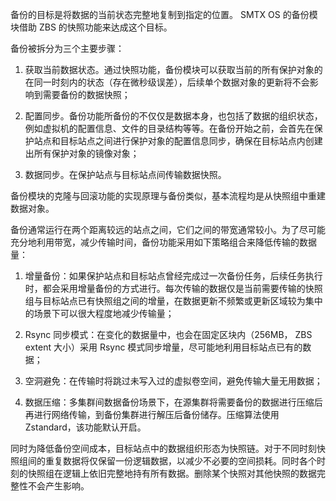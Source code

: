 <?xml version="1.0" encoding="UTF-8"?><?workdir /C:\Users\Admin\AppData\Local\Temp\temp20190704203527025?><?workdir-uri file:/C:/Users/Admin/AppData/Local/Temp/temp20190704203527025/?><?path2project ..\..\..\?><?path2project-uri ../../../?><?path2rootmap-uri ../../../?><topic xmlns:ditaarch="http://dita.oasis-open.org/architecture/2005/" xmlns:dita-ot="http://dita-ot.sourceforge.net/ns/201007/dita-ot" class="- topic/topic " ditaarch:DITAArchVersion="1.2" domains="(topic hi-d) (topic ut-d) (topic indexing-d) (topic hazard-d) (topic abbrev-d) (topic pr-d) (topic sw-d) (topic ui-d)" id="工作原理" xtrf="file:/d:/safehaven/content/concepts/backup-service-white-paper/工作原理.md" xtrc="topic:1;182:3"><title class="- topic/title " xtrf="file:/d:/safehaven/content/concepts/backup-service-white-paper/工作原理.md" xtrc="title:1;182:3">工作原理</title><body class="- topic/body " xtrf="file:/d:/safehaven/content/concepts/backup-service-white-paper/工作原理.md" xtrc="body:1;182:3"/><topic class="- topic/topic " ditaarch:DITAArchVersion="1.2" domains="(topic hi-d) (topic ut-d) (topic indexing-d) (topic hazard-d) (topic abbrev-d) (topic pr-d) (topic sw-d) (topic ui-d)" id="基本原理" xtrf="file:/d:/safehaven/content/concepts/backup-service-white-paper/工作原理.md" xtrc="topic:2;182:3"><title class="- topic/title " xtrf="file:/d:/safehaven/content/concepts/backup-service-white-paper/工作原理.md" xtrc="title:2;182:3">基本原理</title><body class="- topic/body " xtrf="file:/d:/safehaven/content/concepts/backup-service-white-paper/工作原理.md" xtrc="body:2;182:3"><p class="- topic/p " xtrf="file:/d:/safehaven/content/concepts/backup-service-white-paper/工作原理.md" xtrc="p:1;182:3">备份的目标是将数据的当前状态完整地复制到指定的位置。 SMTX OS 的备份模块借助 ZBS 的快照功能来达成这个目标。</p><p class="- topic/p " xtrf="file:/d:/safehaven/content/concepts/backup-service-white-paper/工作原理.md" xtrc="p:2;182:3">备份被拆分为三个主要步骤：</p><ol class="- topic/ol " xtrf="file:/d:/safehaven/content/concepts/backup-service-white-paper/工作原理.md" xtrc="ol:1;182:3"><li class="- topic/li " xtrf="file:/d:/safehaven/content/concepts/backup-service-white-paper/工作原理.md" xtrc="li:1;182:3"><p class="- topic/p " xtrf="file:/d:/safehaven/content/concepts/backup-service-white-paper/工作原理.md" xtrc="p:3;182:3">获取当前数据状态。通过快照功能，备份模块可以获取当前的所有保护对象的在同一时刻内的状态（存在微秒级误差），后续单个数据对象的更新将不会影响到需要备份的数据快照；</p></li><li class="- topic/li " xtrf="file:/d:/safehaven/content/concepts/backup-service-white-paper/工作原理.md" xtrc="li:2;182:3"><p class="- topic/p " xtrf="file:/d:/safehaven/content/concepts/backup-service-white-paper/工作原理.md" xtrc="p:4;182:3">配置同步。备份功能所备份的不仅仅是数据本身，也包括了数据的组织状态，例如虚拟机的配置信息、文件的目录结构等等。在备份开始之前，会首先在保护站点和目标站点之间进行保护对象的配置信息同步，确保在目标站点内创建出所有保护对象的镜像对象；</p></li><li class="- topic/li " xtrf="file:/d:/safehaven/content/concepts/backup-service-white-paper/工作原理.md" xtrc="li:3;182:3"><p class="- topic/p " xtrf="file:/d:/safehaven/content/concepts/backup-service-white-paper/工作原理.md" xtrc="p:5;182:3">数据同步。在保护站点与目标站点间传输数据快照。</p></li></ol><p class="- topic/p " xtrf="file:/d:/safehaven/content/concepts/backup-service-white-paper/工作原理.md" xtrc="p:6;182:3">备份模块的克隆与回滚功能的实现原理与备份类似，基本流程均是从快照组中重建数据对象。</p></body></topic><topic class="- topic/topic " ditaarch:DITAArchVersion="1.2" domains="(topic hi-d) (topic ut-d) (topic indexing-d) (topic hazard-d) (topic abbrev-d) (topic pr-d) (topic sw-d) (topic ui-d)" id="传输速率与空间优化" xtrf="file:/d:/safehaven/content/concepts/backup-service-white-paper/工作原理.md" xtrc="topic:3;182:3"><title class="- topic/title " xtrf="file:/d:/safehaven/content/concepts/backup-service-white-paper/工作原理.md" xtrc="title:3;182:3">传输速率与空间优化</title><body class="- topic/body " xtrf="file:/d:/safehaven/content/concepts/backup-service-white-paper/工作原理.md" xtrc="body:3;182:3"><p class="- topic/p " xtrf="file:/d:/safehaven/content/concepts/backup-service-white-paper/工作原理.md" xtrc="p:7;182:3">备份通常运行在两个距离较远的站点之间，它们之间的带宽通常较小。为了尽可能充分地利用带宽，减少传输时间，备份功能采用如下策略组合来降低传输的数据量：</p><ol class="- topic/ol " xtrf="file:/d:/safehaven/content/concepts/backup-service-white-paper/工作原理.md" xtrc="ol:2;182:3"><li class="- topic/li " xtrf="file:/d:/safehaven/content/concepts/backup-service-white-paper/工作原理.md" xtrc="li:4;182:3"><p class="- topic/p " xtrf="file:/d:/safehaven/content/concepts/backup-service-white-paper/工作原理.md" xtrc="p:8;182:3">增量备份：如果保护站点和目标站点曾经完成过一次备份任务，后续任务执行时，都会采用增量备份的方式进行。每次传输的数据仅是当前需要传输的快照组与目标站点已有快照组之间的增量，在数据更新不频繁或更新区域较为集中的场景下可以很大程度地减少传输量；</p></li><li class="- topic/li " xtrf="file:/d:/safehaven/content/concepts/backup-service-white-paper/工作原理.md" xtrc="li:5;182:3"><p class="- topic/p " xtrf="file:/d:/safehaven/content/concepts/backup-service-white-paper/工作原理.md" xtrc="p:9;182:3">Rsync 同步模式：在变化的数据量中，也会在固定区块内（256MB， ZBS extent 大小）采用 Rsync 模式同步增量，尽可能地利用目标站点已有的数据；</p></li><li class="- topic/li " xtrf="file:/d:/safehaven/content/concepts/backup-service-white-paper/工作原理.md" xtrc="li:6;182:3"><p class="- topic/p " xtrf="file:/d:/safehaven/content/concepts/backup-service-white-paper/工作原理.md" xtrc="p:10;182:3">空洞避免：在传输时将跳过未写入过的虚拟卷空间，避免传输大量无用数据；</p></li><li class="- topic/li " xtrf="file:/d:/safehaven/content/concepts/backup-service-white-paper/工作原理.md" xtrc="li:7;182:3"><p class="- topic/p " xtrf="file:/d:/safehaven/content/concepts/backup-service-white-paper/工作原理.md" xtrc="p:11;182:3">数据压缩：多集群间数据备份场景下，在源集群将需要备份的数据进行压缩后再进行网络传输，到备份集群进行解压后备份储存。压缩算法使用 Zstandard，该功能默认开启。</p></li></ol><p class="- topic/p " xtrf="file:/d:/safehaven/content/concepts/backup-service-white-paper/工作原理.md" xtrc="p:12;182:3">同时为降低备份空间成本，目标站点中的数据组织形态为快照链。对于不同时刻快照组间的重复数据将仅保留一份逻辑数据，以减少不必要的空间损耗。同时各个时刻的快照组在逻辑上依旧完整地持有所有数据。删除某个快照对其他快照的数据完整性不会产生影响。</p></body></topic></topic>